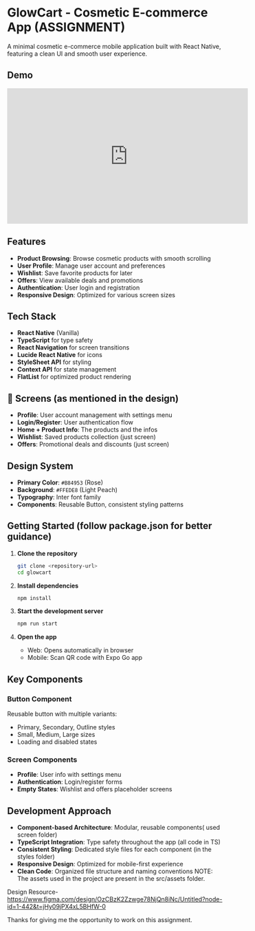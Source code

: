 # GlowCart - Cosmetic E-commerce App (ASSIGNMENT)

A minimal cosmetic e-commerce mobile application built with React Native, featuring a clean UI and smooth user experience.

## Demo

<iframe width="560" height="315" src="https://www.youtube.com/embed/r5yImVCM1cs?si=MdaQwe54x3-fbuss" title="YouTube video player" frameborder="0" allow="accelerometer; autoplay; clipboard-write; encrypted-media; gyroscope; picture-in-picture; web-share" referrerpolicy="strict-origin-when-cross-origin" allowfullscreen></iframe>


## Features

- **Product Browsing**: Browse cosmetic products with smooth scrolling
- **User Profile**: Manage user account and preferences
- **Wishlist**: Save favorite products for later
- **Offers**: View available deals and promotions
- **Authentication**: User login and registration
- **Responsive Design**: Optimized for various screen sizes

## Tech Stack

- **React Native** (Vanilla)
- **TypeScript** for type safety
- **React Navigation** for screen transitions
- **Lucide React Native** for icons
- **StyleSheet API** for styling
- **Context API** for state management
- **FlatList** for optimized product rendering

## 📱 Screens (as mentioned in the design)

- **Profile**: User account management with settings menu
- **Login/Register**: User authentication flow
-  **Home + Product Info**: The products and the infos
- **Wishlist**: Saved products collection (just screen)
- **Offers**: Promotional deals and discounts (just screen)

## Design System

- **Primary Color**: `#B84953` (Rose)
- **Background**: `#FFEDE8` (Light Peach)
- **Typography**: Inter font family
- **Components**: Reusable Button, consistent styling patterns

##  Getting Started (follow package.json for better guidance)

1. **Clone the repository**
   ```bash
   git clone <repository-url>
   cd glowcart
   ```

2. **Install dependencies**
   ```bash
   npm install
   ```

3. **Start the development server**
   ```bash
   npm run start
   ```

4. **Open the app**
   - Web: Opens automatically in browser
   - Mobile: Scan QR code with Expo Go app

##  Key Components

### Button Component
Reusable button with multiple variants:
- Primary, Secondary, Outline styles
- Small, Medium, Large sizes
- Loading and disabled states

### Screen Components
- **Profile**: User info with settings menu
- **Authentication**: Login/register forms
- **Empty States**: Wishlist and offers placeholder screens

## Development Approach

- **Component-based Architecture**: Modular, reusable components( used screen folder)
- **TypeScript Integration**: Type safety throughout the app (all code in TS)
- **Consistent Styling**: Dedicated style files for each component (in the styles folder)
- **Responsive Design**: Optimized for mobile-first experience
- **Clean Code**: Organized file structure and naming conventions
NOTE: The assets used in the project are present in the src/assets folder.


Design Resource- 
https://www.figma.com/design/OzCBzK2Zzwge78NjQn8iNc/Untitled?node-id=1-442&t=jHy09jPX4xL5BHfW-0

 Thanks for giving me the opportunity to work on this assignment.



